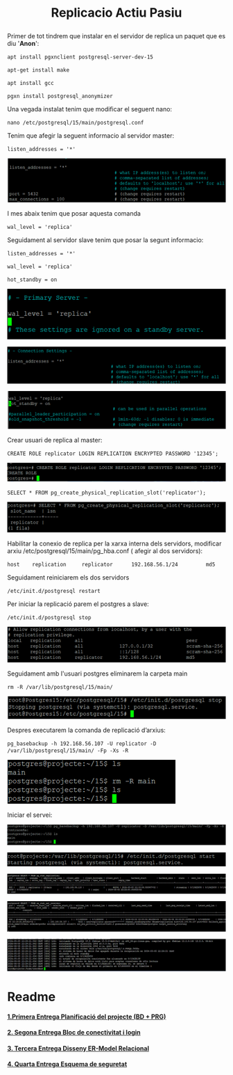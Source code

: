 # <p align="center">  Replicacio Actiu Pasiu </p>

Primer de tot tindrem que instalar en el servidor de replica un paquet que es diu '**Anon**':
```
apt install pgxnclient postgresql-server-dev-15
```
```
apt-get install make
```
```
apt install gcc
```
```
pgxn install postgresql_anonymizer
```
Una vegada instalat tenim que modificar el seguent nano:
```
nano /etc/postgresql/15/main/postgresql.conf
```
Tenim que afegir la seguent informacio al servidor master:
```
listen_addresses = '*'
```

![imatge1](Imatges/Replicacio1.png)<br>

I mes abaix tenim que posar aquesta comanda
```
wal_level = 'replica'
```

Seguidament al servidor slave tenim que posar la segunt informacio:

```
listen_addresses = '*'
```
```
wal_level = 'replica'
```
```
hot_standby = on
```

![imatge2](Imatges/Replicacio2.png)<br>

![imatge3](Imatges/Replicacio3.png)<br>

![imatge4](Imatges/Replicacio4.png)<br>

Crear usuari de replica al master:
```
CREATE ROLE replicator LOGIN REPLICATION ENCRYPTED PASSWORD '12345';
```
![imatge5](Imatges/Replicacio5.png)<br>


```
SELECT * FROM pg_create_physical_replication_slot('replicator');
```
![imatge6](Imatges/Replicacio6.png)<br>

Habilitar la conexio de replica per la xarxa interna dels servidors, modificar arxiu /etc/postgresql/15/main/pg_hba.conf ( afegir al dos servidors):
```
host    replication     replicator      192.168.56.1/24         md5
```
Seguidament reiniciarem els dos servidors

```
/etc/init.d/postgresql restart
```
Per iniciar la replicació parem el postgres a slave:
```
/etc/init.d/postgresql stop
```
![imatge7](Imatges/Replicacio7.png)<br>

Seguidament amb l'usuari  postgres eliminarem la carpeta main
```
rm -R /var/lib/postgresql/15/main/
```
![imatge8](Imatges/Replicacio8.png)<br>

Despres executarem la comanda de replicació d’arxius:
```
pg_basebackup -h 192.168.56.107 -U replicator -D /var/lib/postgresql/15/main/ -Fp -Xs -R
```
![imatge9](Imatges/Replicacio9.png)<br>

Iniciar el servei:

![imatge10](Imatges/Replicacio10.png)<br>

![imatge11](Imatges/Replicacio11.png)<br>

![imatge12](Imatges/Replicacio12.png)<br>

![imatge13](Imatges/Replicacio13.png)<br>

![imatge14](Imatges/Replicacio14.png)<br>










# Readme
#### [1.Primera Entrega Planificació del projecte (BD + PRG) ](https://github.com/Ruizzy98/Projecte-DAPM/tree/main/1.%20Primera%20Entrega%20Planificaci%C3%B3%20del%20projecte%20(BD%20%2B%20PRG))
#### [2. Segona Entrega Bloc de conectivitat i login](https://github.com/Ruizzy98/Projecte-DAPM/tree/main/2.%20Segona%20Entrega%20Bloc%20de%20conectivitat%20i%20login)
#### [3. Tercera Entrega Disseny ER-Model Relacional](https://github.com/Ruizzy98/Projecte-DAPM/tree/main/3.%20Tercera%20Entrega%20Disseny%20ER-Model%20Relacional)
#### [4. Quarta Entrega Esquema de seguretat](https://github.com/Ruizzy98/Projecte-DAPM/tree/main/4.%20Quarta%20Entrega%20Esquema%20de%20seguretat)
